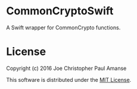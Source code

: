 # CommonCryptoSwift

A Swift wrapper for CommonCrypto functions.

# License

Copyright (c) 2016 Joe Christopher Paul Amanse

This software is distributed under the [MIT License](./LICENSE).
